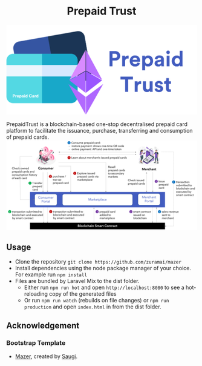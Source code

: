 <h1 align="center">Prepaid Trust</h1>

![PrepaidTrust Logo](https://github.com/songyuew/PrepaidTrust/blob/Keff-4/src/assets/images/logo/logo_light.png)

PrepaidTrust is a blockchain-based one-stop decentralised prepaid card platform to facilitate the issuance, purchase, transferring and consumption of prepaid cards.![process.png](https://github.com/songyuew/PrepaidTrust/blob/Keff-4/process.png)


## Usage
- Clone the repository `git clone https://github.com/zuramai/mazer`
- Install dependencies using the node package manager of your choice. For example run `npm install` 
- Files are bundled by Laravel Mix to the dist folder.
    - Either run `npm run hot` and open `http://localhost:8080` to see a hot-reloading copy of the generated files
    - Or run `npm run watch`  (rebuilds on file changes) or `npm run production` and open `index.html` in from the dist folder.

## Acknowledgement
### Bootstrap Template
- [Mazer](https://github.com/zuramai/mazer), created by <a href="https://saugi.me">Saugi</a>.
